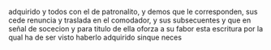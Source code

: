 adquirido y todos con el de patronalito, y demos que le corresponden, sus cede renuncia y traslada en el comodador, y sus subsecuentes y que en señal de socecion y para titulo de ella oforza a su fabor esta escritura por la qual ha de ser visto haberlo adquirido sinque neces